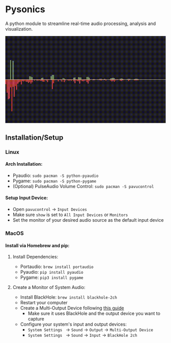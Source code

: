 # Pysonics
A python module to streamline real-time audio processing, analysis and visualization.

![Example visualization of raw and processed frequency spectrums](https://github.com/wwaltb/pysonics/blob/main/misc/visualizer.gif)
## Installation/Setup
### Linux
#### Arch Installation:
- Pyaudio: `sudo pacman -S python-pyaudio`
- Pygame: `sudo pacman -S python-pygame`
- (Optional) PulseAudio Volume Control: `sudo pacman -S pavucontrol`

#### Setup Input Device:
- Open `pavucontrol` -> `Input Devices`
- Make sure `show` is set to `All Input Devices` or `Monitors`
- Set the monitor of your desired audio source as the default input device

### MacOS
#### Install via Homebrew and pip:
1. Install Dependencies: 
    - Portaudio: `brew install portaudio`
    - Pyaudio: `pip install pyaudio`
    - Pygame: `pip3 install pygame`

2. Create a Monitor of System Audio:
    - Install BlackHole: `brew install blackhole-2ch`
    - Restart your computer
    - Create a Multi-Output Device following [this
    guide](https://github.com/ExistentialAudio/BlackHole/wiki/Multi-Output-Device)
        - Make sure it uses BlackHole and the output device you want to capture
    - Configure your system's input and output devices:
        - `System Settings ` -> `Sound` -> `Output` -> `Multi-Output Device`
        - `System Settings ` -> `Sound` -> `Input` -> `BlackHole 2ch`
